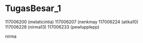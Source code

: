 TugasBesar_1
============

117006200 (melaticintia) 117006207 (nenkmay 117006224 (atika10) 117006228 (nirma13) 117006233 (pewlupplepp)

nirma
